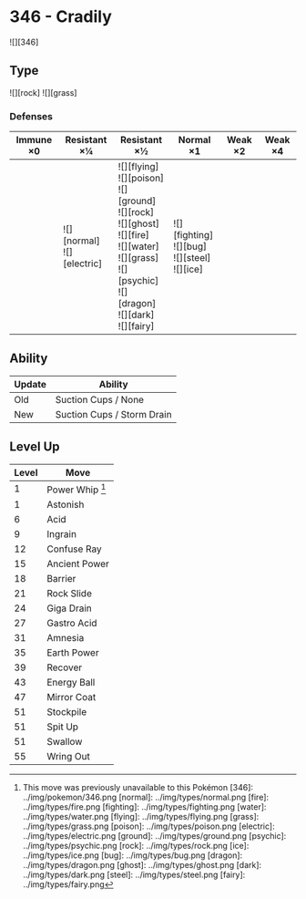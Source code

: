 # 346 - Cradily
![][346]

## Type

![][rock]  ![][grass]

### Defenses

Immune ×0 | Resistant ×¼ | Resistant ×½ | Normal ×1 | Weak ×2 | Weak ×4
---       | ---          | ---          | ---       | ---     | ---
| | ![][normal]<br> ![][electric]<br> | ![][flying]<br> ![][poison]<br> ![][ground]<br> ![][rock]<br> ![][ghost]<br> ![][fire]<br> ![][water]<br> ![][grass]<br> ![][psychic]<br> ![][dragon]<br> ![][dark]<br> ![][fairy]<br> | ![][fighting]<br> ![][bug]<br> ![][steel]<br> ![][ice]<br> | | 

## Ability

Update | Ability
---    | ---
Old    | Suction Cups / None
New    | Suction Cups / Storm Drain

## Level Up

Level | Move
---   | ---
  1   | Power Whip [^1]
  1   | Astonish
  6   | Acid
  9   | Ingrain
 12   | Confuse Ray
 15   | Ancient Power
 18   | Barrier
 21   | Rock Slide
 24   | Giga Drain
 27   | Gastro Acid
 31   | Amnesia
 35   | Earth Power
 39   | Recover
 43   | Energy Ball
 47   | Mirror Coat
 51   | Stockpile
 51   | Spit Up
 51   | Swallow
 55   | Wring Out

[^1]: This move was previously unavailable to this Pokémon
[346]: ../img/pokemon/346.png
[normal]: ../img/types/normal.png
[fire]: ../img/types/fire.png
[fighting]: ../img/types/fighting.png
[water]: ../img/types/water.png
[flying]: ../img/types/flying.png
[grass]: ../img/types/grass.png
[poison]: ../img/types/poison.png
[electric]: ../img/types/electric.png
[ground]: ../img/types/ground.png
[psychic]: ../img/types/psychic.png
[rock]: ../img/types/rock.png
[ice]: ../img/types/ice.png
[bug]: ../img/types/bug.png
[dragon]: ../img/types/dragon.png
[ghost]: ../img/types/ghost.png
[dark]: ../img/types/dark.png
[steel]: ../img/types/steel.png
[fairy]: ../img/types/fairy.png
